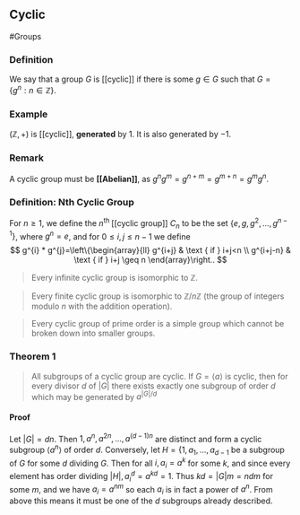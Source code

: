 ## Cyclic
#Groups 
### Definition
We say that a group $G$ is [[cyclic]] if there is some $g \in G$ such that $G=\left\{g^{n}: n \in \mathbb{Z}\right\}$.
### Example
$(\mathbb{Z},+)$ is [[cyclic]], **generated** by $1 .$ It is also generated by $-1$.
### Remark
A cyclic group must be **[[Abelian]]**, as $g^{n} g^{m}=g^{n+m}=g^{m+n}=g^{m} g^{n}$.

### Definition: Nth Cyclic Group
For $n \geq 1$, we define the $n^{\text {th }}$ [[cyclic group]] $C_{n}$ to be the set $\left\{e, g, g^{2}, \ldots, g^{n-1}\right\}$, where $g^{n}=e$, and for $0 \leq i, j \leq n-1$ we define
$$
g^{i} * g^{j}=\left\{\begin{array}{ll}
g^{i+j} & \text { if } i+j<n \\
g^{i+j-n} & \text { if } i+j \geq n
\end{array}\right..
$$

> Every infinite cyclic group is isomorphic to $\mathbb{Z}$.

> Every finite cyclic group is isomorphic to $\mathbb{Z}/n\mathbb{Z}$ (the group of integers modulo _n_ with the addition operation).

> Every cyclic group of prime order is a simple group which cannot be broken down into smaller groups.

### Theorem 1
> All subgroups of a cyclic group are cyclic. If $G=\langle a\rangle$ is cyclic, then for every divisor $d$ of $|G|$ there exists exactly one subgroup of order $d$ which may be generated by $a^{|G| / d}$

#### Proof
Let $|G|=d n$. Then $1, a^{n}, a^{2 n}, \ldots, a^{(d-1) n}$ are distinct and form a cyclic subgroup $\left\langle a^{n}\right\rangle$ of order $d$. Conversely, let $H=\left\{1, a_{1}, \ldots, a_{d-1}\right.$ be a subgroup of $G$ for some $d$ dividing $G$. Then for all $i, a_{i}=a^{k}$ for some $k$, and since every element has order dividing $|H|, a_{i}^{d}=a^{k d}=1 .$ Thus $k d=|G| m=n d m$ for some $m$, and we have $a_{i}=a^{n m}$ so each $a_{i}$ is in fact a power of $a^{n}$. From above this means it must be one of the $d$ subgroups already described.